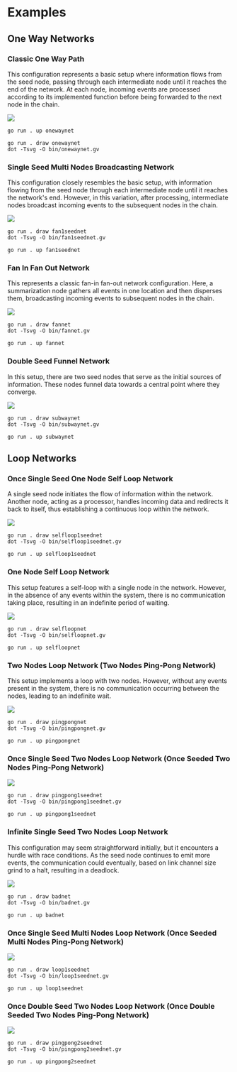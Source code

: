 # Examples

## One Way Networks

### Classic One Way Path

This configuration represents a basic setup where information flows from the seed node, passing through each
intermediate node until it reaches the end of the network. At each node, incoming events are processed according to its
implemented function before being forwarded to the next node in the chain.

![](shapes/onewaynet.svg)

```shell
go run . up onewaynet
```

```shell
go run . draw onewaynet
dot -Tsvg -O bin/onewaynet.gv
```

### Single Seed Multi Nodes Broadcasting Network

This configuration closely resembles the basic setup, with information flowing from the seed node through each
intermediate node until it reaches the network's end. However, in this variation, after processing, intermediate nodes
broadcast incoming events to the subsequent nodes in the chain.

![](shapes/fan1seednet.svg)

```shell
go run . draw fan1seednet
dot -Tsvg -O bin/fan1seednet.gv
```

```shell
go run . up fan1seednet
```

### Fan In Fan Out Network

This represents a classic fan-in fan-out network configuration. Here, a summarization node gathers all events in one
location and then disperses them, broadcasting incoming events to subsequent nodes in the chain.

![](shapes/fannet.svg)

```shell
go run . draw fannet
dot -Tsvg -O bin/fannet.gv
```

```shell
go run . up fannet
```

### Double Seed Funnel Network

In this setup, there are two seed nodes that serve as the initial sources of information. These nodes funnel data
towards a central point where they converge.

![](shapes/subwaynet.svg)

```shell
go run . draw subwaynet
dot -Tsvg -O bin/subwaynet.gv
```

```shell
go run . up subwaynet
```

## Loop Networks

### Once Single Seed One Node Self Loop Network

A single seed node initiates the flow of information within the network. Another node, acting as a processor, handles
incoming data and redirects it back to itself, thus establishing a continuous loop within the network.

![](shapes/selfloop1seednet.svg)

```shell
go run . draw selfloop1seednet
dot -Tsvg -O bin/selfloop1seednet.gv
```

```shell
go run . up selfloop1seednet
```

### One Node Self Loop Network

This setup features a self-loop with a single node in the network. However, in the absence of any events within the
system, there is no communication taking place, resulting in an indefinite period of waiting.

![](shapes/selfloopnet.svg)

```shell
go run . draw selfloopnet
dot -Tsvg -O bin/selfloopnet.gv
```

```shell
go run . up selfloopnet
```

### Two Nodes Loop Network (Two Nodes Ping-Pong Network)

This setup implements a loop with two nodes. However, without any events present in the system, there is no
communication occurring between the nodes, leading to an indefinite wait.

![](shapes/pingpongnet.svg)

```shell
go run . draw pingpongnet
dot -Tsvg -O bin/pingpongnet.gv
```

```shell
go run . up pingpongnet
```

### Once Single Seed Two Nodes Loop Network (Once Seeded Two Nodes Ping-Pong Network)

![](shapes/pingpong1seednet.svg)

```shell
go run . draw pingpong1seednet
dot -Tsvg -O bin/pingpong1seednet.gv
```

```shell
go run . up pingpong1seednet
```

### Infinite Single Seed Two Nodes Loop Network

This configuration may seem straightforward initially, but it encounters a hurdle with race conditions. As the seed node
continues to emit more events, the communication could eventually, based on link channel size grind to a halt, resulting
in a deadlock.

![](shapes/badnet.svg)

```shell
go run . draw badnet
dot -Tsvg -O bin/badnet.gv
```

```shell
go run . up badnet
```

### Once Single Seed Multi Nodes Loop Network (Once Seeded Multi Nodes Ping-Pong Network)

![](shapes/loop1seednet.svg)

```shell
go run . draw loop1seednet
dot -Tsvg -O bin/loop1seednet.gv
```

```shell
go run . up loop1seednet
```

### Once Double Seed Two Nodes Loop Network (Once Double Seeded Two Nodes Ping-Pong Network)

![](shapes/pingpong2seednet.svg)

```shell
go run . draw pingpong2seednet
dot -Tsvg -O bin/pingpong2seednet.gv
```

```shell
go run . up pingpong2seednet
```
